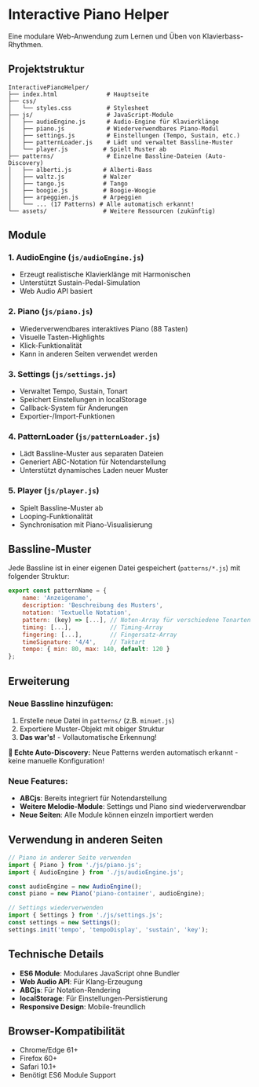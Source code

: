 # Interactive Piano Helper

Eine modulare Web-Anwendung zum Lernen und Üben von Klavierbass-Rhythmen.

## Projektstruktur

```
InteractivePianoHelper/
├── index.html              # Hauptseite
├── css/
│   └── styles.css          # Stylesheet
├── js/                     # JavaScript-Module
│   ├── audioEngine.js      # Audio-Engine für Klavierklänge
│   ├── piano.js            # Wiederverwendbares Piano-Modul
│   ├── settings.js         # Einstellungen (Tempo, Sustain, etc.)
│   ├── patternLoader.js    # Lädt und verwaltet Bassline-Muster
│   └── player.js          # Spielt Muster ab
├── patterns/               # Einzelne Bassline-Dateien (Auto-Discovery)
│   ├── alberti.js         # Alberti-Bass
│   ├── waltz.js           # Walzer
│   ├── tango.js           # Tango
│   ├── boogie.js          # Boogie-Woogie
│   ├── arpeggien.js       # Arpeggien
│   └── ... (17 Patterns) # Alle automatisch erkannt!
└── assets/                # Weitere Ressourcen (zukünftig)
```

## Module

### 1. AudioEngine (`js/audioEngine.js`)
- Erzeugt realistische Klavierklänge mit Harmonischen
- Unterstützt Sustain-Pedal-Simulation
- Web Audio API basiert

### 2. Piano (`js/piano.js`)
- Wiederverwendbares interaktives Piano (88 Tasten)
- Visuelle Tasten-Highlights
- Klick-Funktionalität
- Kann in anderen Seiten verwendet werden

### 3. Settings (`js/settings.js`)
- Verwaltet Tempo, Sustain, Tonart
- Speichert Einstellungen in localStorage
- Callback-System für Änderungen
- Exportier-/Import-Funktionen

### 4. PatternLoader (`js/patternLoader.js`)
- Lädt Bassline-Muster aus separaten Dateien
- Generiert ABC-Notation für Notendarstellung
- Unterstützt dynamisches Laden neuer Muster

### 5. Player (`js/player.js`)
- Spielt Bassline-Muster ab
- Looping-Funktionalität
- Synchronisation mit Piano-Visualisierung

## Bassline-Muster

Jede Bassline ist in einer eigenen Datei gespeichert (`patterns/*.js`) mit folgender Struktur:

```javascript
export const patternName = {
    name: 'Anzeigename',
    description: 'Beschreibung des Musters',
    notation: 'Textuelle Notation',
    pattern: (key) => [...], // Noten-Array für verschiedene Tonarten
    timing: [...],           // Timing-Array
    fingering: [...],        // Fingersatz-Array
    timeSignature: '4/4',    // Taktart
    tempo: { min: 80, max: 140, default: 120 }
};
```

## Erweiterung

### Neue Bassline hinzufügen:
1. Erstelle neue Datei in `patterns/` (z.B. `minuet.js`)
2. Exportiere Muster-Objekt mit obiger Struktur
3. **Das war's!** - Vollautomatische Erkennung!

**🎯 Echte Auto-Discovery:** Neue Patterns werden automatisch erkannt - keine manuelle Konfiguration!

### Neue Features:
- **ABCjs**: Bereits integriert für Notendarstellung
- **Weitere Melodie-Module**: Settings und Piano sind wiederverwendbar
- **Neue Seiten**: Alle Module können einzeln importiert werden

## Verwendung in anderen Seiten

```javascript
// Piano in anderer Seite verwenden
import { Piano } from './js/piano.js';
import { AudioEngine } from './js/audioEngine.js';

const audioEngine = new AudioEngine();
const piano = new Piano('piano-container', audioEngine);

// Settings wiederverwenden
import { Settings } from './js/settings.js';
const settings = new Settings();
settings.init('tempo', 'tempoDisplay', 'sustain', 'key');
```

## Technische Details

- **ES6 Module**: Modulares JavaScript ohne Bundler
- **Web Audio API**: Für Klang-Erzeugung
- **ABCjs**: Für Notation-Rendering
- **localStorage**: Für Einstellungen-Persistierung
- **Responsive Design**: Mobile-freundlich

## Browser-Kompatibilität

- Chrome/Edge 61+
- Firefox 60+
- Safari 10.1+
- Benötigt ES6 Module Support 
